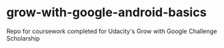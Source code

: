 # grow-with-google-android-basics
Repo for coursework completed for Udacity's Grow with Google Challenge Scholarship
